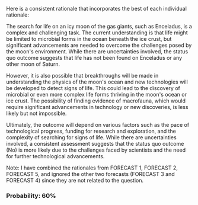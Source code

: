 Here is a consistent rationale that incorporates the best of each individual rationale:

The search for life on an icy moon of the gas giants, such as Enceladus, is a complex and challenging task. The current understanding is that life might be limited to microbial forms in the ocean beneath the ice crust, but significant advancements are needed to overcome the challenges posed by the moon's environment. While there are uncertainties involved, the status quo outcome suggests that life has not been found on Enceladus or any other moon of Saturn.

However, it is also possible that breakthroughs will be made in understanding the physics of the moon's ocean and new technologies will be developed to detect signs of life. This could lead to the discovery of microbial or even more complex life forms thriving in the moon's ocean or ice crust. The possibility of finding evidence of macrofauna, which would require significant advancements in technology or new discoveries, is less likely but not impossible.

Ultimately, the outcome will depend on various factors such as the pace of technological progress, funding for research and exploration, and the complexity of searching for signs of life. While there are uncertainties involved, a consistent assessment suggests that the status quo outcome (No) is more likely due to the challenges faced by scientists and the need for further technological advancements.

Note: I have combined the rationales from FORECAST 1, FORECAST 2, FORECAST 5, and ignored the other two forecasts (FORECAST 3 and FORECAST 4) since they are not related to the question.

### Probability: 60%